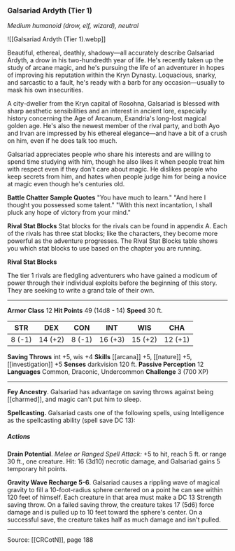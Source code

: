 ### Galsariad Ardyth (Tier 1)
_Medium humanoid (drow, elf, wizard), neutral_

![[Galsariad Ardyth (Tier 1).webp]]

Beautiful, ethereal, deathly, shadowy—all accurately describe Galsariad Ardyth, a drow in his two-hundredth year of life. He's recently taken up the study of arcane magic, and he's pursuing the life of an adventurer in hopes of improving his reputation within the Kryn Dynasty. Loquacious, snarky, and sarcastic to a fault, he's ready with a barb for any occasion—usually to mask his own insecurities.

A city-dweller from the Kryn capital of Rosohna, Galsariad is blessed with sharp aesthetic sensibilities and an interest in ancient lore, especially history concerning the Age of Arcanum, Exandria's long-lost magical golden age. He's also the newest member of the rival party, and both Ayo and Irvan are impressed by his ethereal elegance—and have a bit of a crush on him, even if he does talk too much.

Galsariad appreciates people who share his interests and are willing to spend time studying with him, though he also likes it when people treat him with respect even if they don't care about magic. He dislikes people who keep secrets from him, and hates when people judge him for being a novice at magic even though he's centuries old.

**Battle Chatter Sample Quotes** "You have much to learn." "And here I thought you possessed some talent." "With this next incantation, I shall pluck any hope of victory from your mind."



**Rival Stat Blocks** Stat blocks for the rivals can be found in appendix A. Each of the rivals has three stat blocks; like the characters, they become more powerful as the adventure progresses. The Rival Stat Blocks table shows you which stat blocks to use based on the chapter you are running.

**Rival Stat Blocks** 

The tier 1 rivals are fledgling adventurers who have gained a modicum of power through their individual exploits before the beginning of this story. They are seeking to write a grand tale of their own.






---

**Armor Class** 12
**Hit Points** 49 (14d8 - 14)
**Speed** 30 ft.

| STR     | DEX     | CON     | INT     | WIS     | CHA     |
|---------|---------|---------|---------|---------|---------|
| 8 (-1) | 14 (+2) | 8 (-1) | 16 (+3) | 15 (+2) | 12 (+1) |

**Saving Throws** int +5, wis +4
**Skills** [[arcana]] +5, [[nature]] +5, [[investigation]] +5
**Senses** darkvision 120 ft.
**Passive Perception** 12
**Languages** Common, Draconic, Undercommon
**Challenge** 3 (700 XP)

---

**Fey Ancestry**. Galsariad has advantage on saving throws against being [[charmed]], and magic can't put him to sleep.

**Spellcasting.** Galsariad casts one of the following spells, using Intelligence as the spellcasting ability (spell save DC 13):

##### Actions
**Drain Potential**. _Melee or Ranged Spell Attack:_ +5 to hit, reach 5 ft. or range 30 ft., one creature. Hit: 16 (3d10) necrotic damage, and Galsariad gains 5 temporary hit points.

**Gravity Wave Recharge 5-6**. Galsariad causes a rippling wave of magical gravity to fill a 10-foot-radius sphere centered on a point he can see within 120 feet of himself. Each creature in that area must make a DC 13 Strength saving throw. On a failed saving throw, the creature takes 17 (5d6) force damage and is pulled up to 10 feet toward the sphere's center. On a successful save, the creature takes half as much damage and isn't pulled.


---

Source: [[CRCotN]], page 188